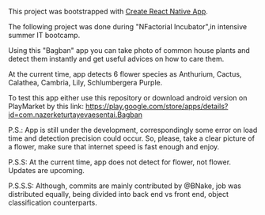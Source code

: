 This project was bootstrapped with [Create React Native App](https://github.com/react-community/create-react-native-app).

The following project was done during "NFactorial Incubator",in intensive summer IT bootcamp.

Using this "Bagban" app you can take photo of common house plants and detect them instantly and get useful advices on how to care them.

At the current time, app detects 6 flower species as Anthurium, Cactus, Calathea, Cambria, Lily, Schlumbergera Purple.

To test this app either use this repository or download android version on PlayMarket by this link:
https://play.google.com/store/apps/details?id=com.nazerketurtayevaesentai.Bagban

P.S.: App is still under the development, correspondingly some error on load time and detection precision could occur. So, please, take a clear picture of a flower, make sure that internet speed is fast enough and enjoy.

P.S.S: At the current time, app does not detect for flower, not flower. Updates are upcoming.

P.S.S.S: Although, commits are mainly contributed by @BNake, job was distributed equally, being divided into back end vs front end, object classification counterparts. 
